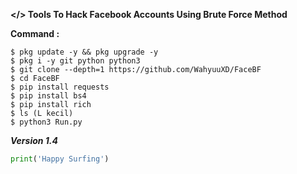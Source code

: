 <b></> Tools To Hack Facebook Accounts Using Brute Force Method</b>
   
<b></b>
<b>Command : </b>
```
$ pkg update -y && pkg upgrade -y
$ pkg i -y git python python3
$ git clone --depth=1 https://github.com/WahyuuXD/FaceBF
$ cd FaceBF
$ pip install requests
$ pip install bs4
$ pip install rich
$ ls (L kecil)
$ python3 Run.py
```
_<b> Version 1.4</b>_    
<img href='/img/FaceBF.png'></img>
```python
print('Happy Surfing')
